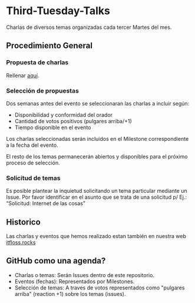 # Third-Tuesday-Talks
Charlas de diversos temas organizadas cada tercer Martes del mes.

## Procedimiento General
### Propuesta de charlas
Rellenar [aquí](https://github.com/IT-Floss/Third-Tuesday-Talks/issues/new).

###  Selección de propuestas
Dos semanas antes del evento se seleccionaran las charlas a incluir según:
* Disponibilidad y conformidad del orador
* Cantidad de votos positivos (pulgares arriba/+1)
* Tiempo disponible en el evento

Los charlas seleccionadas serán incluidos en el Milestone correspondiente a la fecha del evento.

El resto de los temas permanecerán abiertos y disponibles para el próximo proceso de selección. 

###  Solicitud de temas
Es posible plantear la inquietud solicitando un tema particular mediante un Issue. Por favor identificar en el asunto que se trata de una solicitud p/ Ej.: “Solicitud: Internet de las cosas” 

## Historico
Las charlas y eventos que hemos realizado estan también en nuestra web [itfloss.rocks](http://itfloss.rocks)

## GitHub como una agenda?
* Charlas o temas: 
  Serán Issues dentro de este repositorio. 
* Eventos (fechas): 
  Representados por Milestones.
* Selección de temas: 
  A traves de votos representados como "pulgares arriba" (reaction +1) sobre los temas (issues).
